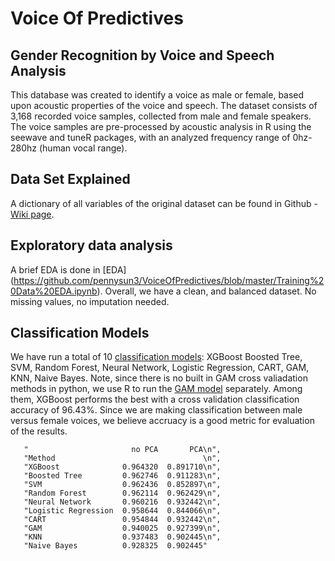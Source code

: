 # Voice Of Predictives

## Gender Recognition by Voice and Speech Analysis
This database was created to identify a voice as male or female, based upon acoustic properties of the voice and speech. The dataset consists of 3,168 recorded voice samples, collected from male and female speakers. The voice samples are pre-processed by acoustic analysis in R using the seewave and tuneR packages, with an analyzed frequency range of 0hz-280hz (human vocal range).

## Data Set Explained
A dictionary of all variables of the original dataset can be found in Github - [Wiki page](https://github.com/pennysun3/VoiceOfPredictives/wiki).

## Exploratory data analysis
A brief EDA is done in [EDA] (https://github.com/pennysun3/VoiceOfPredictives/blob/master/Training%20Data%20EDA.ipynb). Overall, we have a clean, and balanced dataset. No missing values, no imputation needed. 

## Classification Models
We have run a total of 10 [classification models](https://github.com/pennysun3/VoiceOfPredictives/blob/master/PredictiveII_Voice_Identification_Project.ipynb): XGBoost	
Boosted Tree, SVM, Random Forest, Neural Network, Logistic Regression, CART, GAM, KNN, Naive Bayes. Note, since there is no built in GAM cross valiadation methods in python, we use R to run the [GAM model](https://github.com/pennysun3/VoiceOfPredictives/blob/master/GAM.md) separately.
Among them, XGBoost performs the best with a cross validation classification accuracy of 96.43%. Since we are making classification between male versus female voices, we believe accruacy is a good metric for evaluation of the results. 

       "                       no PCA       PCA\n",
       "Method                                 \n",
       "XGBoost              0.964320  0.891710\n",
       "Boosted Tree         0.962746  0.911283\n",
       "SVM                  0.962436  0.852897\n",
       "Random Forest        0.962114  0.962429\n",
       "Neural Network       0.960216  0.932442\n",
       "Logistic Regression  0.958644  0.844066\n",
       "CART                 0.954844  0.932442\n",
       "GAM                  0.940025  0.927399\n",
       "KNN                  0.937483  0.902445\n",
       "Naive Bayes          0.928325  0.902445"
 
